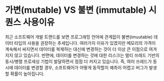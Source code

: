 # 가변(mutable) VS 불변 (immutable) 시퀀스 사용이유

최근 소프트웨어 개발 트랜드를 보면 프로그래밍 언어에 관계없이 불변(imuutable) 데이터 타입의 사용을 권장하는 추세입니다.
여러가지 이유가 있겠지만 메모리의 가격이 계속해서 싸지면서 데이터를 복제하는 대신에 변경하는 것이 더 이상 큰 이점으로 여겨지지 않고 있습니다.
반면에, 데이터를 변경하는 것에 대한 리스크는 멀티 쓰레드 기반의 동시/병렬 프로세싱 기법이 발달하면서 점점 더 커지고 있습니다.
즉, 여러 쓰레드가 동시에 데이터를 변경할 경우, 소프트웨어가 어떻게 동작할지 예측이 어렵고 버그가 발생할 확률이 높아집니다.

